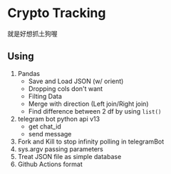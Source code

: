 # Crypto Tracking

就是好想抓土狗喔

## Using
1. Pandas
    * Save and Load JSON (w/ orient)
    * Dropping cols don't want
    * Filting Data
    * Merge with direction (Left join/Right join)
    * Find difference between 2 df by using `list()`
2. telegram bot python api v13
    * get chat_id
    * send message
3. Fork and Kill to stop infinity polling in telegramBot
4. sys.argv passing parameters
5. Treat JSON file as simple database
6. Github Actions format